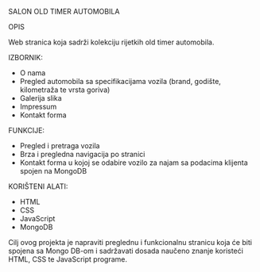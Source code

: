 SALON OLD TIMER AUTOMOBILA

OPIS

Web stranica koja sadrži kolekciju rijetkih old timer automobila.

IZBORNIK:

- O nama
- Pregled automobila sa specifikacijama vozila (brand, godište, kilometraža te vrsta goriva)
- Galerija slika
- Impressum
- Kontakt forma

FUNKCIJE:

- Pregled i pretraga vozila
- Brza i pregledna navigacija po stranici
- Kontakt forma u kojoj se odabire vozilo za najam sa podacima klijenta spojen na MongoDB

KORIŠTENI ALATI:

- HTML
- CSS
- JavaScript
- MongoDB

Cilj ovog projekta je napraviti preglednu i funkcionalnu stranicu koja će biti spojena sa Mongo DB-om i sadržavati dosada naučeno znanje koristeći HTML, CSS te JavaScript programe.

